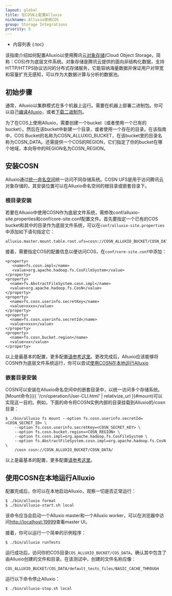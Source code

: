 ```yaml
---
layout: global
title: 在COSN上配置Alluxio
nickname: Alluxio使用COS
group: Storage Integrations
priority: 5
---
```


* 内容列表
{:toc}

该指南介绍如何配置Alluxio以使用腾讯云[对象存储](https://cloud.tencent.com/product/cos)(Cloud Object Storage，简称：COS)作为底层文件系统。对象存储是腾讯云提供的面向非结构化数据，支持 HTTP/HTTPS协议访问的分布式存储服务，它能容纳海量数据并保证用户对带宽和容量扩充无感知，可以作为大数据计算与分析的数据池。

## 初始步骤

通常，Alluxio以集群模式在多个机器上运行。需要在机器上部署二进制包。你可以自己[编译Alluxio](Building-Alluxio-From-Source.html)，或者[下载二进制包](Running-Alluxio-Locally.html)。

为了在COS上使用Alluxio，需要创建一个bucket（或者使用一个已有的bucket）。然后在该bucket中新建一个目录，或者使用一个存在的目录。在该指南中，COS Bucket的名称为COSN_ALLUXIO_BUCKET，在该bucket里的目录名称为COSN_DATA。还需提供一个COS的REGION，它们指定了你的bucket在哪个地域，本向导中的REGION名为COSN_REGION。

## 安装COSN

Alluxio通过[统一命名空间](Unified-and-Transparent-Namespace.html)统一访问不同存储系统。COSN UFS是用于访问腾讯云对象存储的，其安装位置可以在Alluxio命名空间的根目录或嵌套目录下。

### 根目录安装

若要在Alluxio中使用COSN作为底层文件系统，需修改conf/alluxio-site.properties和conf/core-site.conf配置文件。首先要指定一个已有的COS bucket和其中的目录作为底层文件系统，可以在`conf/alluxio-site.properties`中添加如下语句指定它：

```
alluxio.master.mount.table.root.ufs=cosn://COSN_ALLUXIO_BUCKET/COSN_DATA/
```

接着，需要指定COS的配置信息以便访问COS，在`conf/core-site.conf`中添加：

```
<property>
   <name>fs.cosn.impl</name>
   <value>org.apache.hadoop.fs.CosFileSystem</value>
</property>
<property>
  <name>fs.AbstractFileSystem.cosn.impl</name>
  <value>org.apache.hadoop.fs.CosN</value>
</property>
<property>
  <name>fs.cosn.userinfo.secretKey</name>
  <value>xxxx</value>
</property>
<property>
  <name>fs.cosn.userinfo.secretId</name>
  <value>xxxx</value>
</property>
<property>
  <name>fs.cosn.bucket.region</name>
  <value>xx</value>
</property>
```

以上是最基本的配置，更多配置[请参考这里](https://cloud.tencent.com/document/product/436/6884)。更改完成后，Alluxio应该能够将COSN作为底层文件系统运行，你可以尝试[使用COSN在本地运行Alluxio](#使用COSN在本地运行Alluxio)

### 嵌套目录安装

COSN可以安装在Alluxio命名空间中的嵌套目录中，以统一访问多个存储系统。 [Mount命令]({{ '/cn/operation/User-CLI.html' | relativize_url }}#mount)可以实现这一目的。例如，下面的命令将COSN实例内部的目录挂载到Alluxio的/cosn目录：

```console
$ ./bin/alluxio fs mount --option fs.cosn.userinfo.secretId=<COSN_SECRET_ID> \
    --option fs.cosn.userinfo.secretKey=<COSN_SECRET_KEY> \
    --option fs.cosn.bucket.region=<COSN_REGION> \
    --option fs.cosn.impl=org.apache.hadoop.fs.CosFileSystem \
    --option fs.AbstractFileSystem.cosn.impl=org.apache.hadoop.fs.CosN \
    /cosn cosn://COSN_ALLUXIO_BUCKET/COSN_DATA/
```
以上是最基本的配置，更多配置[请参考这里](https://cloud.tencent.com/document/product/436/6884)。

## 使用COSN在本地运行Alluxio

配置完成后，你可以在本地启动Alluxio，观察一切是否正常运行：

```console
$ ./bin/alluxio format
$ ./bin/alluxio-start.sh local
```

该命令应当会启动一个Alluxio master和一个Alluxio worker，可以在浏览器中访问[http://localhost:19999](http://localhost:19999)查看master UI。

接着，你可以运行一个简单的示例程序：

```console
$ ./bin/alluxio runTests
```

运行成功后，访问你的COS目录`COS_ALLUXIO_BUCKET/COS_DATA`，确认其中包含了由Alluxio创建的文件和目录。在该测试中，创建的文件名称应像：

```console
COS_ALLUXIO_BUCKET/COS_DATA/default_tests_files/BASIC_CACHE_THROUGH
```

运行以下命令停止Alluxio：

```console
$ ./bin/alluxio-stop.sh local
```
